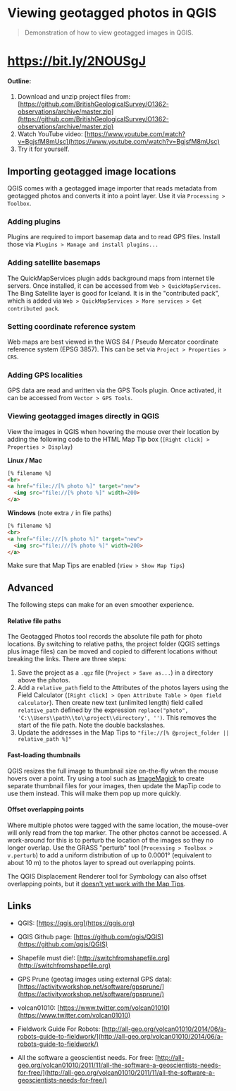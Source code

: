 # Viewing geotagged photos in QGIS

> Demonstration of how to view geotagged images in QGIS.

# https://bit.ly/2NOUSgJ

#### Outline:

1. Download and unzip project files from:
[https://github.com/BritishGeologicalSurvey/O1362-observations/archive/master.zip](https://github.com/BritishGeologicalSurvey/O1362-observations/archive/master.zip)
2. Watch YouTube video: [https://www.youtube.com/watch?v=BgjsfM8mUsc](https://www.youtube.com/watch?v=BgjsfM8mUsc)
3. Try it for yourself.


## Importing geotagged image locations

QGIS comes with a geotagged image importer that reads metadata from geotagged
photos and converts it into a point layer.  Use it via `Processing > Toolbox`.


### Adding plugins

Plugins are required to import basemap data and to read GPS files.  Install
those via `Plugins > Manage and install plugins...`

### Adding satellite basemaps

The QuickMapServices plugin adds background maps from internet tile servers.
Once installed, it can be accessed from `Web > QuickMapServices`.  The Bing
Satellite layer is good for Iceland.  It is in the "contributed pack", which is
added via `Web > QuickMapServices > More services > Get contributed pack`.


### Setting coordinate reference system

Web maps are best viewed in the WGS 84 / Pseudo Mercator coordinate reference
system (EPSG
3857). This can be set via `Project > Properties > CRS`.


### Adding GPS localities

GPS data are read and written via the GPS Tools plugin.  Once activated, it can
be accessed from `Vector > GPS Tools`.


### Viewing geotagged images directly in QGIS

View the images in QGIS when hovering the mouse over their location by adding
the following code to the HTML Map Tip box (`[Right click] > Properties > Display`)

**Linux / Mac**

```html
[% filename %]
<br>
<a href="file://[% photo %]" target="new">
  <img src="file://[% photo %]" width=200>
</a>
```

**Windows** (note extra `/` in file paths)

```html
[% filename %]
<br>
<a href="file:///[% photo %]" target="new">
  <img src="file:///[% photo %]" width=200>
</a>
```

Make sure that Map Tips are enabled (`View > Show Map Tips`)


## Advanced

The following steps can make for an even smoother experience.

#### Relative file paths

The Geotagged Photos tool records the absolute file path for photo
locations.  By switching to relative paths, the project folder (QGIS settings
plus image files) can be moved and
copied to different locations without breaking the links.  There are three steps:

1. Save the project as a `.qgz` file (`Project > Save as...`) in a directory
   above the photos.
2. Add a `relative_path` field to the Attributes of the photos layers using the
   Field Calculator (`[Right click] > Open Attribute Table > Open field calculator`).  Then create new text (unlimited length) field called `relative_path` defined by the expression `replace("photo", 'C:\\Users\\path\\to\\project\\directory', '')`. This removes the start of the file path. Note the double backslashes.
3. Update the addresses in the Map Tips to `"file://[%
   @project_folder || relative_path %]"`


#### Fast-loading thumbnails

QGIS resizes the full image to thumbnail size on-the-fly when the mouse hovers over a point.  Try using a tool such as [ImageMagick](https://www.imagemagick.org/) to create separate thumbnail files for your images, then
update the MapTip code to use them instead.  This will
make them pop up more quickly.


#### Offset overlapping points

Where multiple photos were tagged with the same location, the mouse-over will
only read from the top marker.  The other photos cannot be accessed.
A work-around for this is to perturb the location of the images so they no
longer overlap.  Use the GRASS "perturb" tool (`Processing > Toolbox > v.perturb`) to add a uniform distribution of up to 0.0001° (equivalent to
about 10 m) to the photos layer to spread out overlapping points.

The QGIS Displacement Renderer tool for Symbology can also offset overlapping
points, but it [doesn't yet work with the Map
Tips](https://issues.qgis.org/issues/16131).

## Links


+ QGIS: [https://qgis.org](https://qgis.org)
+ QGIS Github page:
  [https://github.com/qgis/QGIS](https://github.com/qgis/QGIS)
+ Shapefile must die!: [http://switchfromshapefile.org](http://switchfromshapefile.org)
+ GPS Prune (geotag images using external GPS data):
  [https://activityworkshop.net/software/gpsprune/](https://activityworkshop.net/software/gpsprune/)

+ volcan01010: [https://www.twitter.com/volcan01010](https://www.twitter.com/volcan01010)
+ Fieldwork Guide For Robots:
  [http://all-geo.org/volcan01010/2014/06/a-robots-guide-to-fieldwork/](http://all-geo.org/volcan01010/2014/06/a-robots-guide-to-fieldwork/)
+ All the software a geoscientist needs. For free:
  [http://all-geo.org/volcan01010/2011/11/all-the-software-a-geoscientists-needs-for-free/](http://all-geo.org/volcan01010/2011/11/all-the-software-a-geoscientists-needs-for-free/)
